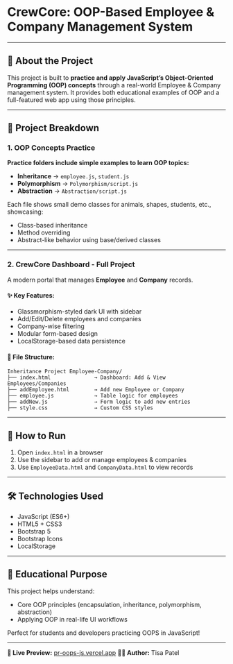 # CrewCore: OOP-Based Employee & Company Management System

---

## 📌 About the Project

This project is built to **practice and apply JavaScript’s Object-Oriented Programming (OOP) concepts** through a real-world Employee & Company management system. It provides both educational examples of OOP and a full-featured web app using those principles.

---

## 📁 Project Breakdown

### 1. OOP Concepts Practice

**Practice folders include simple examples to learn OOP topics:**

* **Inheritance** → `employee.js`, `student.js`
* **Polymorphism** → `Polymorphism/script.js`
* **Abstraction** → `Abstraction/script.js`

Each file shows small demo classes for animals, shapes, students, etc., showcasing:

* Class-based inheritance
* Method overriding
* Abstract-like behavior using base/derived classes

---

### 2. CrewCore Dashboard - Full Project

A modern portal that manages **Employee** and **Company** records.

#### ✨ Key Features:

* Glassmorphism-styled dark UI with sidebar
* Add/Edit/Delete employees and companies
* Company-wise filtering
* Modular form-based design
* LocalStorage-based data persistence

#### 🔧 File Structure:

```
Inheritance Project Employee-Company/
├── index.html              → Dashboard: Add & View Employees/Companies
├── addEmployee.html        → Add new Employee or Company
├── employee.js             → Table logic for employees
├── addNew.js               → Form logic to add new entries
├── style.css               → Custom CSS styles
```

---

## 🚀 How to Run

1. Open `index.html` in a browser
2. Use the sidebar to add or manage employees & companies
3. Use `EmployeeData.html` and `CompanyData.html` to view records

---

## 🛠️ Technologies Used

* JavaScript (ES6+)
* HTML5 + CSS3
* Bootstrap 5
* Bootstrap Icons
* LocalStorage

---

## 🎯 Educational Purpose

This project helps understand:

* Core OOP principles (encapsulation, inheritance, polymorphism, abstraction)
* Applying OOP in real-life UI workflows

Perfect for students and developers practicing OOPS in JavaScript!

---
**🔗 Live Preview:** [pr-oops-js.vercel.app](https://pr-oops-js.vercel.app)
**👩‍💻 Author:** Tisa Patel
